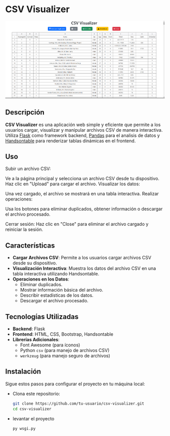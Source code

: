 # CSV Visualizer

![Demo](resources/demo.png)

## Descripción

**CSV Visualizer** es una aplicación web simple y eficiente que permite a los usuarios cargar, visualizar y manipular archivos CSV de manera interactiva. Utiliza [Flask](https://flask.palletsprojects.com/) como framework backend, [Pandas](https://pandas.pydata.org/) para el analisis de datos y [Handsontable](https://handsontable.com/) para renderizar tablas dinámicas en el frontend.

## Uso
Subir un archivo CSV:

Ve a la página principal y selecciona un archivo CSV desde tu dispositivo.
Haz clic en "Upload" para cargar el archivo.
Visualizar los datos:

Una vez cargado, el archivo se mostrará en una tabla interactiva.
Realizar operaciones:

Usa los botones para eliminar duplicados, obtener información o descargar el archivo procesado.

Cerrar sesión:
Haz clic en "Close" para eliminar el archivo cargado y reiniciar la sesión.

## Características

- **Cargar Archivos CSV**: Permite a los usuarios cargar archivos CSV desde su dispositivo.
- **Visualización Interactiva**: Muestra los datos del archivo CSV en una tabla interactiva utilizando Handsontable.
- **Operaciones en los Datos**:
  - Eliminar duplicados.
  - Mostrar información básica del archivo.
  - Describir estadísticas de los datos.
  - Descargar el archivo procesado.
## Tecnologías Utilizadas

- **Backend**: Flask
- **Frontend**: HTML, CSS, Bootstrap, Handsontable
- **Librerías Adicionales**:
  - Font Awesome (para íconos)
  - Python `csv` (para manejo de archivos CSV)
  - `werkzeug` (para manejo seguro de archivos)

## Instalación

Sigue estos pasos para configurar el proyecto en tu máquina local:

- Clona este repositorio:
   ```bash
   git clone https://github.com/tu-usuario/csv-visualizer.git
   cd csv-visualizer
   ```

- levantar el proyecto
    ```bash
    py wsgi.py
    ```
